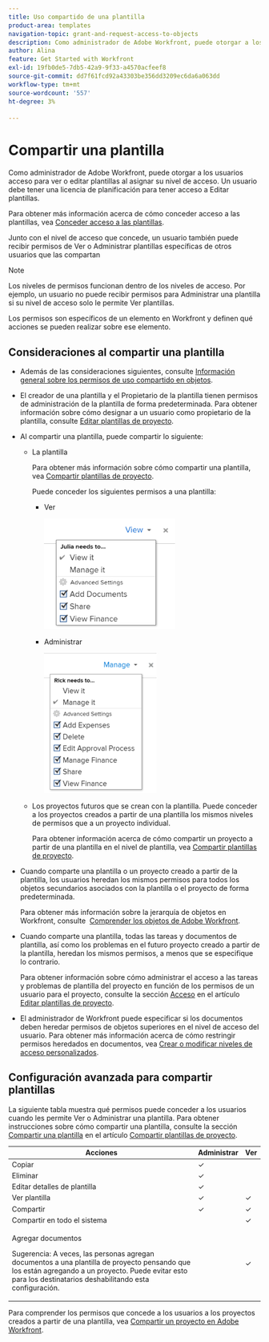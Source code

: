 ```yaml
---
title: Uso compartido de una plantilla
product-area: templates
navigation-topic: grant-and-request-access-to-objects
description: Como administrador de Adobe Workfront, puede otorgar a los usuarios acceso para ver o editar plantillas al asignar su nivel de acceso. Un usuario debe tener una licencia de planificación para tener acceso a Editar plantillas.
author: Alina
feature: Get Started with Workfront
exl-id: 19fb0de5-7db5-42a9-9f33-a4570acfeef8
source-git-commit: dd7f61fcd92a43303be356dd3209ec6da6a063dd
workflow-type: tm+mt
source-wordcount: '557'
ht-degree: 3%

---
```


# Compartir una plantilla

Como administrador de Adobe Workfront, puede otorgar a los usuarios acceso para ver o editar plantillas al asignar su nivel de acceso. Un usuario debe tener una licencia de planificación para tener acceso a Editar plantillas.

Para obtener más información acerca de cómo conceder acceso a las plantillas, vea [Conceder acceso a las plantillas](../../administration-and-setup/add-users/configure-and-grant-access/grant-access-templates.md).

Junto con el nivel de acceso que concede, un usuario también puede recibir permisos de Ver o Administrar plantillas específicas de otros usuarios que las compartan

>[!NOTE]
>
>Los niveles de permisos funcionan dentro de los niveles de acceso. Por ejemplo, un usuario no puede recibir permisos para Administrar una plantilla si su nivel de acceso solo le permite Ver plantillas.

Los permisos son específicos de un elemento en Workfront y definen qué acciones se pueden realizar sobre ese elemento.

## Consideraciones al compartir una plantilla

* Además de las consideraciones siguientes, consulte [Información general sobre los permisos de uso compartido en objetos](../../workfront-basics/grant-and-request-access-to-objects/sharing-permissions-on-objects-overview.md).
* El creador de una plantilla y el Propietario de la plantilla tienen permisos de administración de la plantilla de forma predeterminada. Para obtener información sobre cómo designar a un usuario como propietario de la plantilla, consulte [Editar plantillas de proyecto](../../manage-work/projects/create-and-manage-templates/edit-templates.md).
* Al compartir una plantilla, puede compartir lo siguiente:

   * La plantilla

     Para obtener más información sobre cómo compartir una plantilla, vea [Compartir plantillas de proyecto](../../manage-work/projects/create-and-manage-templates/share-project-template.md).

     Puede conceder los siguientes permisos a una plantilla:

      * Ver

        ![](assets/view-on-template-262x221.png)

      * Administrar

        ![](assets/manage-on-template-225x280.png)

   * Los proyectos futuros que se crean con la plantilla. Puede conceder a los proyectos creados a partir de una plantilla los mismos niveles de permisos que a un proyecto individual. 

     Para obtener información acerca de cómo compartir un proyecto a partir de una plantilla en el nivel de plantilla, vea [Compartir plantillas de proyecto](../../manage-work/projects/create-and-manage-templates/share-project-template.md).

* Cuando comparte una plantilla o un proyecto creado a partir de la plantilla, los usuarios heredan los mismos permisos para todos los objetos secundarios asociados con la plantilla o el proyecto de forma predeterminada.

  Para obtener más información sobre la jerarquía de objetos en Workfront, consulte  [Comprender los objetos de Adobe Workfront](../../workfront-basics/navigate-workfront/workfront-navigation/understand-objects.md).

* Cuando comparte una plantilla, todas las tareas y documentos de plantilla, así como los problemas en el futuro proyecto creado a partir de la plantilla, heredan los mismos permisos, a menos que se especifique lo contrario.

  Para obtener información sobre cómo administrar el acceso a las tareas y problemas de plantilla del proyecto en función de los permisos de un usuario para el proyecto, consulte la sección [Acceso](../../manage-work/projects/create-and-manage-templates/edit-templates.md#access) en el artículo [Editar plantillas de proyecto](../../manage-work/projects/create-and-manage-templates/edit-templates.md).

* El administrador de Workfront puede especificar si los documentos deben heredar permisos de objetos superiores en el nivel de acceso del usuario. Para obtener más información acerca de cómo restringir permisos heredados en documentos, vea [Crear o modificar niveles de acceso personalizados](../../administration-and-setup/add-users/configure-and-grant-access/create-modify-access-levels.md).

<!--
<div data-mc-conditions="QuicksilverOrClassic.Draft mode">
<h2>Share a template</h2>
<p>(NOTE: drafted because this is also linked above: Share project templates >> which is an article in the Manage Work section>> Templates)&nbsp;</p>
<ol>
<li value="1"> <p>Go to the template you want to share with other entities, click <strong>Template Actions</strong>, then <strong>Template Sharing</strong>.<br>Or</p> <p>Navigate to a list of templates, and select multiple templates from the list, then click <strong>Share Template</strong>.</p> <note type="note">
If you select multiple templates, you cannot view who already has permissions to the individual templates.
</note> </li>
<li value="2"> <p>Start typing the name of a user, group, team, job role, or company that you want to share the template with in the <strong>Give template access to</strong> or <strong>Edit template access for</strong> fields.</p> <p>Select them when they appear in the list.</p> <note type="tip">
You can share an object only with active users, teams,
<span>roles,</span> or companies.
</note> </li>
<li value="3">From the drop-down menu, select which level of permissions you want to grant:<br>
<ul>
<li><p><strong>View it</strong>: Users with these permissions are able to view the template and create a project using it, or attach it to an existing project.</p><p><img src="assets/template-permissions-350x197.png" alt="template_permissions.png" style="width: 350;height: 197;"></p></li>
<li><strong>Manage it</strong>: Users with these permissions are able to edit or delete the template.</li>
</ul></li>
<li value="4">(Optional) Click <strong>Advanced Settings</strong> to fine-tune your settings for each level of permissions.</li>
<li value="5">Click <strong>Save</strong>.</li>
</ol>
<h2>Share a project at the template level</h2>
<p>You can share the future projects that are created using a template with users at the template level.</p>
<ol>
<li value="1"> <p>Go to the template whose future projects you want to share with other entities, click <strong>Template Actions</strong>, then <strong>Project Sharing</strong>.</p> <p>Or</p> <p>Navigate to a list of templates, and select multiple templates from the list, then click <strong>Share Project</strong>.</p> <note type="note">
If you select multiple templates, you cannot view who already has project permissions to the individual templates.
</note> </li>
<li value="2"> <p>Start typing and then select the name of a user, group, team, job role, or company with whom you want to share future projects created from the template in the <strong>Give project access to</strong> or <strong>Edit template access for</strong> fields.</p> <note type="tip">
You can share an object only with active users, teams,
<span>roles,</span> or companies.
</note> </li>
<li value="3">From the drop-down menu, select which level of permissions you want to grant.<br>Select from the following:<br>
<ul>
<li><strong>No access</strong>: You can specify which users will not have any access to the template.<br>This option is available only when bulk sharing projects from templates.&nbsp;</li>
<li><strong>View</strong>: Users with these permissions can view projects created from the template.</li>
<li><strong>Contribute</strong>: Users with these permissions can contribute to projects created from the template&nbsp;</li>
<li><strong>Manage</strong>: Users with these permissions can manage or delete projects created from this template.<br><img src="assets/share-project-from-template-350x268.png" alt="share_project_from_template.png" style="width: 350;height: 268;"></li>
</ul></li>
<li value="4">(Optional) Click <strong>Advanced Settings</strong> to fine-tune your settings for each level of permissions. </li>
<li value="5">Click <strong>Save</strong>.</li>
</ol>
</div>
-->

## Configuración avanzada para compartir plantillas

La siguiente tabla muestra qué permisos puede conceder a los usuarios cuando les permite Ver o Administrar una plantilla. Para obtener instrucciones sobre cómo compartir una plantilla, consulte la sección [Compartir una plantilla](../../manage-work/projects/create-and-manage-templates/share-project-template.md#share) en el artículo [Compartir plantillas de proyecto](../../manage-work/projects/create-and-manage-templates/share-project-template.md).

<table style="table-layout:auto"> 
 <col> 
 <col> 
 <col> 
 <thead> 
  <tr> 
   <th>Acciones</th> 
   <th>Administrar</th> 
   <th>Ver</th> 
  </tr> 
 </thead> 
 <tbody> 
  <tr> 
   <td>Copiar</td> 
   <td>✓</td> 
   <td> </td> 
  </tr> 
  <tr> 
   <td>Eliminar</td> 
   <td>✓</td> 
   <td> </td> 
  </tr> 
  <tr> 
   <td>Editar detalles de plantilla</td> 
   <td>✓</td> 
   <td> </td> 
  </tr> 
  <tr> 
   <td>Ver plantilla</td> 
   <td>✓</td> 
   <td>✓</td> 
  </tr> 
  <tr> 
   <td>Compartir</td> 
   <td>✓</td> 
   <td>✓</td> 
  </tr> 
  <tr> 
   <td>Compartir en todo el sistema</td> 
   <td> </td> 
   <td>✓</td> 
  </tr> 
  <tr data-mc-conditions=""> 
   <td> <p>Agregar documentos</p> <p>Sugerencia: A veces, las personas agregan documentos a una plantilla de proyecto pensando que los están agregando a un proyecto. Puede evitar esto para los destinatarios deshabilitando esta configuración.</p> </td> 
   <td> </td> 
   <td>✓</td> 
  </tr> 
 </tbody> 
</table>

Para comprender los permisos que concede a los usuarios a los proyectos creados a partir de una plantilla, vea [Compartir un proyecto en Adobe Workfront](../../workfront-basics/grant-and-request-access-to-objects/share-a-project.md).
